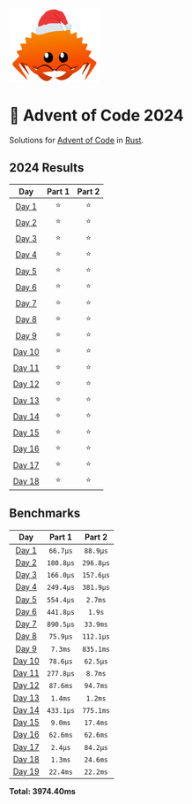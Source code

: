 <img src="./.assets/christmas_ferris.png" width="164">

# 🎄 Advent of Code 2024

Solutions for [Advent of Code](https://adventofcode.com/) in [Rust](https://www.rust-lang.org/).

<!--- advent_readme_stars table --->
## 2024 Results

| Day | Part 1 | Part 2 |
| :---: | :---: | :---: |
| [Day 1](https://adventofcode.com/2024/day/1) | ⭐ | ⭐ |
| [Day 2](https://adventofcode.com/2024/day/2) | ⭐ | ⭐ |
| [Day 3](https://adventofcode.com/2024/day/3) | ⭐ | ⭐ |
| [Day 4](https://adventofcode.com/2024/day/4) | ⭐ | ⭐ |
| [Day 5](https://adventofcode.com/2024/day/5) | ⭐ | ⭐ |
| [Day 6](https://adventofcode.com/2024/day/6) | ⭐ | ⭐ |
| [Day 7](https://adventofcode.com/2024/day/7) | ⭐ | ⭐ |
| [Day 8](https://adventofcode.com/2024/day/8) | ⭐ | ⭐ |
| [Day 9](https://adventofcode.com/2024/day/9) | ⭐ | ⭐ |
| [Day 10](https://adventofcode.com/2024/day/10) | ⭐ | ⭐ |
| [Day 11](https://adventofcode.com/2024/day/11) | ⭐ | ⭐ |
| [Day 12](https://adventofcode.com/2024/day/12) | ⭐ | ⭐ |
| [Day 13](https://adventofcode.com/2024/day/13) | ⭐ | ⭐ |
| [Day 14](https://adventofcode.com/2024/day/14) | ⭐ | ⭐ |
| [Day 15](https://adventofcode.com/2024/day/15) | ⭐ | ⭐ |
| [Day 16](https://adventofcode.com/2024/day/16) | ⭐ | ⭐ |
| [Day 17](https://adventofcode.com/2024/day/17) | ⭐ | ⭐ |
| [Day 18](https://adventofcode.com/2024/day/18) | ⭐ | ⭐ |
<!--- advent_readme_stars table --->

<!--- benchmarking table --->
## Benchmarks

| Day | Part 1 | Part 2 |
| :---: | :---: | :---:  |
| [Day 1](./src/bin/01.rs) | `66.7µs` | `88.9µs` |
| [Day 2](./src/bin/02.rs) | `180.8µs` | `296.8µs` |
| [Day 3](./src/bin/03.rs) | `166.0µs` | `157.6µs` |
| [Day 4](./src/bin/04.rs) | `249.4µs` | `381.9µs` |
| [Day 5](./src/bin/05.rs) | `554.4µs` | `2.7ms` |
| [Day 6](./src/bin/06.rs) | `441.8µs` | `1.9s` |
| [Day 7](./src/bin/07.rs) | `890.5µs` | `33.9ms` |
| [Day 8](./src/bin/08.rs) | `75.9µs` | `112.1µs` |
| [Day 9](./src/bin/09.rs) | `7.3ms` | `835.1ms` |
| [Day 10](./src/bin/10.rs) | `78.6µs` | `62.5µs` |
| [Day 11](./src/bin/11.rs) | `277.8µs` | `8.7ms` |
| [Day 12](./src/bin/12.rs) | `87.6ms` | `94.7ms` |
| [Day 13](./src/bin/13.rs) | `1.4ms` | `1.2ms` |
| [Day 14](./src/bin/14.rs) | `433.1µs` | `775.1ms` |
| [Day 15](./src/bin/15.rs) | `9.0ms` | `17.4ms` |
| [Day 16](./src/bin/16.rs) | `62.6ms` | `62.6ms` |
| [Day 17](./src/bin/17.rs) | `2.4µs` | `84.2µs` |
| [Day 18](./src/bin/18.rs) | `1.3ms` | `24.6ms` |
| [Day 19](./src/bin/19.rs) | `22.4ms` | `22.2ms` |

**Total: 3974.40ms**
<!--- benchmarking table --->
